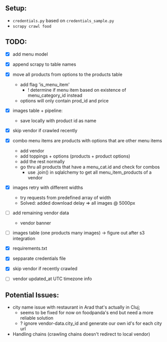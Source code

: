 ## Setup:
- `credentials.py` based on `credentials_sample.py`
- `scrapy crawl food`

## TODO:
- [x] add menu model
- [x] append scrapy to table names 
- [x] move all products from options to the products table
  - add flag 'is_menu_item'
    - ! determine if menu item based on existence of menu_category_id instead
  - options will only contain prod_id and price
- [x] images table + pipeline:
  - save locally with product id as name
- [x] skip vendor if crawled recently
- [x] combo menu items are products with options that are other menu items
  - add vendor
  - add toppings + options (products + product options)
  - add the rest normally
  - go thru all products that have a menu_cat.id and check for combos
    - use .join() in sqlalchemy to get all menu_item_products of a vendor
- [x] images retry with different widths
  - try requests from predefined array of width
  - Solved: added download delay => all images @ 5000px
- [ ] add remaining vendor data
  - vendor banner
- [ ] images table (one products many images) -> figure out after s3 integration
- [x] requirements.txt
- [x] sepparate credentials file
- [x] skip vendor if recently crawled
- [ ] vendor updated_at UTC timezone info


## Potential Issues:
- city name issue with restaurant in Arad that's actually in Cluj;
  - seems to be fixed for now on foodpanda's end but need a more reliable solution
  - ? ignore vendor-data.city_id and generate our own id's for each city url
- Handling chains (crawling chains doesn't redirect to local vendor)

